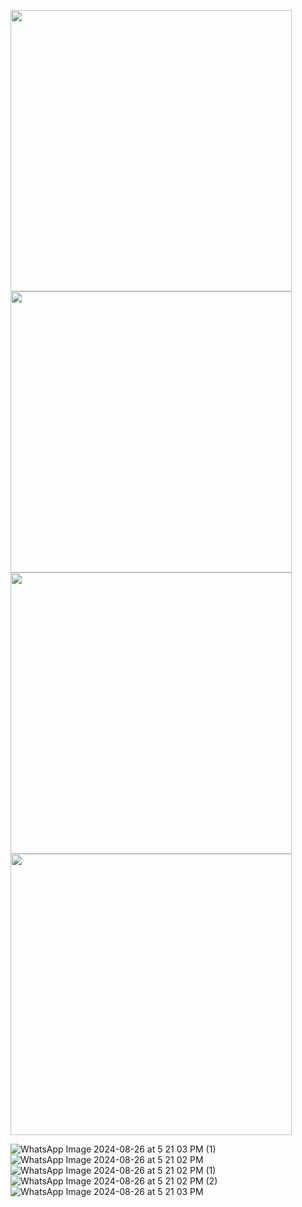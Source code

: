 <p float="left">
<img  src="https://github.com/user-attachments/assets/b76f3546-94d4-4df4-b5cf-b65d9acb0708"  height="450"> 
<img  src="https://github.com/user-attachments/assets/b76f3546-94d4-4df4-b5cf-b65d9acb0708" height="450">
<img  src="https://github.com/user-attachments/assets/b76f3546-94d4-4df4-b5cf-b65d9acb0708" height="450">
<img  src="https://github.com/user-attachments/assets/b76f3546-94d4-4df4-b5cf-b65d9acb0708" height="450">
  
</p>


![WhatsApp Image 2024-08-26 at 5 21 03 PM (1)](https://github.com/user-attachments/assets/38d3932d-5acf-439d-8372-06379cbcfc95)
![WhatsApp Image 2024-08-26 at 5 21 02 PM](https://github.com/user-attachments/assets/3265478c-c98f-4f95-a15e-60f57cabeb02)
![WhatsApp Image 2024-08-26 at 5 21 02 PM (1)](https://github.com/user-attachments/assets/0ce87abb-284b-44e5-a3b2-8027a0ee514a)
![WhatsApp Image 2024-08-26 at 5 21 02 PM (2)](https://github.com/user-attachments/assets/a42b1b56-c98f-424d-bfc7-b1dbd9c2fa76)
![WhatsApp Image 2024-08-26 at 5 21 03 PM](https://github.com/user-attachments/assets/a87eb956-af2d-4810-8178-f77149f12a6d)





